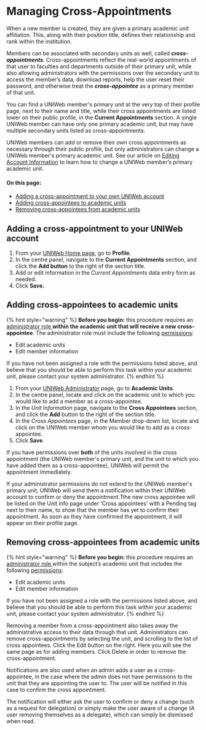 # Managing Cross-Appointments

When a new member is created, they are given a primary academic unit affiliation. This, along with their position title, defines their relationship and rank within the institution.

Members can be associated with secondary units as well, called _**cross-appointments**_. Cross-appointments reflect the real-world appointments of that user to faculties and departments outside of their primary unit, while also allowing administrators with the permissions over the secondary unit to access the member’s data, download reports, help the user reset their password, and otherwise treat the _**cross-appointee**_ as a primary member of that unit.

You can find a UNIWeb member's primary unit at the very top of their profile page, next to their name and title, while their cross appointments are listed lower on their public profile, in the **Current Appointments** section. A single UNIWeb member can have only one primary academic unit, but may have multiple secondary units listed as cross-appointments.

UNIWeb members can add or remove their own cross appointments as necessary through their public profile, but only administrators can change a UNIWeb member's primary academic unit. See our article on [Editing Account Information](../account-management/member-account-information.md#editing-the-account-information-of-other-uniweb-members) to learn how to change a UNIWeb member’s primary academic unit.

#### On this page:

* [Adding a cross-appointment to your own UNIWeb account](cross-appointments.md#add-a-cross-appointment-to-your-uniweb-account)
* [Adding cross-appointees to academic units](cross-appointments.md#add-cross-appointments-to-other-uniweb-accounts)
* [Removing cross-appointees from academic units](cross-appointments.md#remove-other-members-from-a-cross-appointment)

## Adding a cross-appointment to your UNIWeb account

1. From your [UNIWeb Home page](../../introduction/feature-overview/navigating-uniweb.md#the-home-page), go to **Profile**.
2. In the centre panel, navigate to the **Current Appointments** section, and click the **Add button** to the right of the section title.
3. Add or edit information in the _Current Appointments_ data entry form as needed.
4. Click **Save.**

## Adding cross-appointees to academic units

{% hint style="warning" %}
**Before you begin:** this procedure requires an [administrator role ](../access-control/managing-administrator-roles-and-permissions.md)**within the academic unit that will receive a new cross-appointee**. The administrator role must include the following [permissions](../access-control/managing-administrator-roles-and-permissions.md#administrator-permissions):

* Edit academic units
* Edit member information

If you have not been assigned a role with the permissions listed above, and believe that you should be able to perform this task within your academic unit, please contact your system administrator.
{% endhint %}

1. From your [UNIWeb Administrator](../../introduction/feature-overview/navigating-uniweb.md#the-administration-page) page, go to **Academic Units**. 
2. In the centre panel, locate and click on the academic unit to which you would like to add a member as a cross-appointee.
3. In the _Unit Information_ page, navigate to the **Cross Appointees** section, and click the **Add** button to the right of the section title.
4. In the _Cross Appointees_ page, in the Member drop-down list, locate and click on the UNIWeb member whom you would like to add as a cross-appointee.
5. Click **Save**.

If you have permissions over **both** of the units involved in the cross appointment \(the UNIWeb member's primary unit, and the unit to which you have added them as a cross-appointee\), UNIWeb will permit the appointment immediately.

If your administrator permissions do not extend to the UNIWeb member's primary unit, UNIWeb will send them a notification within their UNIWeb account to confirm or deny the appointment.Tthe new cross appointee will be listed on the Unit info page under ‘Cross appointees’ with a Pending tag next to their name, to show that the member has yet to confirm their appointment. As soon as they have confirmed the appointment, it will appear on their profile page.

## Removing cross-appointees from academic units

{% hint style="warning" %}
**Before you begin:** this procedure requires an [administrator role ](../access-control/managing-administrator-roles-and-permissions.md)within the subject’s academic unit that includes the following [permissions](../access-control/managing-administrator-roles-and-permissions.md#administrator-permissions):

* Edit academic units
* Edit member information

If you have not been assigned a role with the permissions listed above, and believe that you should be able to perform this task within your academic unit, please contact your system administrator.
{% endhint %}

Removing a member from a cross-appointment also takes away the administrative access to their data through that unit. Administrators can remove cross-appointments by selecting the unit, and scrolling to the list of cross appointees. Click the Edit button on the right. Here you will see the same page as for adding members. Click Delete in order to remove the cross-appointment.

Notifications are also used when an admin adds a user as a cross-appointee, in the case where the admin does not have permissions to the unit that they are appointing the user to. The user will be notified in this case to confirm the cross appointment.

The notification will either ask the user to confirm or deny a change \(such as a request for delegation\) or simply make the user aware of a change \(A user removing themselves as a delegate\), which can simply be dismissed when read.

